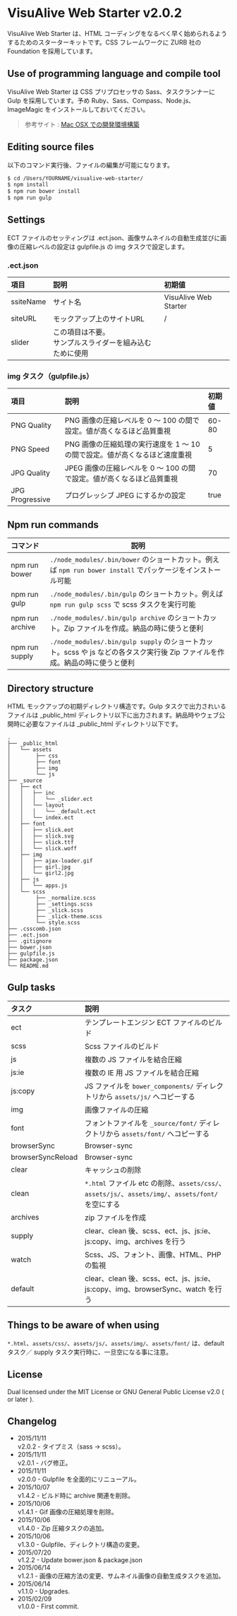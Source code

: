 VisuAlive Web Starter v2.0.2
=============================

VisuAlive Web Starter は、HTML コーディングをなるべく早く始められるようするためのスターターキットです。CSS フレームワークに ZURB 社の Foundation を採用しています。

## Use of programming language and compile tool

VisuAlive Web Starter は CSS プリプロセッサの Sass、タスクランナーに Gulp を採用しています。予め Ruby、Sass、Compass、Node.js、ImageMagic をインストールしておいてください。  

> 参考サイト : [Mac OSX での開発環境構築](http://designinglabo.com/1019/mac-os-x-web-development-environment.html)

## Editing source files

以下のコマンド実行後、ファイルの編集が可能になります。

```sh
$ cd /Users/YOURNAME/visualive-web-starter/
$ npm install
$ npm run bower install
$ npm run gulp
```

## Settings
ECT ファイルのセッティングは .ect.json、画像サムネイルの自動生成並びに画像の圧縮レベルの設定は gulpfile.js の img タスクで設定します。

### .ect.json

| 項目      | 説明                                                       | 初期値                |
|:----------|:-----------------------------------------------------------|:----------------------|
| ssiteName | サイト名                                                   | VisuAlive Web Starter |
| siteURL   | モックアップ上のサイトURL                                  | /                     |
| slider    | この項目は不要。<br>サンプルスライダーを組み込むために使用 |                       |

### img タスク（gulpfile.js）

| 項目            | 説明                                                                        | 初期値 |
|:----------------|:----------------------------------------------------------------------------|:-------|
| PNG Quality     | PNG 画像の圧縮レベルを 0 〜 100 の間で設定。値が高くなるほど品質重視        | 60-80  |
| PNG Speed       | PNG 画像の圧縮処理の実行速度を 1 〜 10 の間で設定。値が高くなるほど速度重視 | 5      |
| JPG Quality     | JPEG 画像の圧縮レベルを 0 〜 100 の間で設定。値が高くなるほど品質重視       | 70     |
| JPG Progressive | プログレッシブ JPEG にするかの設定                                          | true   |

## Npm run commands

| コマンド        | 説明                                                                                                                         |
|:----------------|------------------------------------------------------------------------------------------------------------------------------|
| npm run bower   | `./node_modules/.bin/bower` のショートカット。例えば `npm run bower install` でパッケージをインストール可能                  |
| npm run gulp    | `./node_modules/.bin/gulp` のショートカット。例えば `npm run gulp scss` で scss タスクを実行可能                             |
| npm run archive | `./node_modules/.bin/gulp archive` のショートカット。Zip ファイルを作成。納品の時に使うと便利                                |
| npm run supply  | `./node_modules/.bin/gulp supply` のショートカット。scss や js などの各タスク実行後 Zip ファイルを作成。納品の時に使うと便利 |

## Directory structure

HTML モックアップの初期ディレクトリ構造です。Gulp タスクで出力されいるファイルは \_public\_html ディレクトリ以下に出力されます。納品時やウェブ公開時に必要なファイルは \_public\_html ディレクトリ以下です。

```
.
├── _public_html
│   └── assets
│        ├── css
│        ├── font
│        ├── img
│        └── js
├── _source
│   ├── ect
│   │   ├── inc
│   │   │   └── _slider.ect
│   │   └── layout
│   │   │   └── _default.ect
│   │   └── index.ect
│   ├── font
│   │   ├── slick.eot
│   │   ├── slick.svg
│   │   ├── slick.ttf
│   │   └── slick.woff
│   ├── img
│   │   ├── ajax-loader.gif
│   │   ├── girl.jpg
│   │   └── girl2.jpg
│   ├── js
│   │   └── apps.js
│   └── scss
│        ├── _normalize.scss
│        ├── _settings.scss
│        ├── _slick.scss
│        ├── _slick-theme.scss
│        └── style.scss
├── .csscomb.json
├── .ect.json
├── .gitignore
├── bower.json
├── gulpfile.js
├── package.json
└── README.md
```

## Gulp tasks

| タスク            | 説明                                                                                                |
|:------------------|:----------------------------------------------------------------------------------------------------|
| ect               | テンプレートエンジン ECT ファイルのビルド                                                           |
| scss              | Scss ファイルのビルド                                                                               |
| js                | 複数の JS ファイルを結合圧縮                                                                        |
| js:ie             | 複数の IE 用 JS ファイルを結合圧縮                                                                  |
| js:copy           | JS ファイルを `bower_components/` ディレクトリから `assets/js/` へコピーする                        |
| img               | 画像ファイルの圧縮                                                                                  |
| font              | フォントファイルを `_source/font/` ディレクトリから `assets/font/` へコピーする                     |
| browserSync       | Browser-sync                                                                                        |
| browserSyncReload | Browser-sync                                                                                        |
| clear             | キャッシュの削除                                                                                    |
| clean             | `*.html` ファイル etc の削除、`assets/css/`、`assets/js/`、`assets/img/`、`assets/font/` を空にする |
| archives          | zip ファイルを作成                                                                                  |
| supply            | clear、clean 後、scss、ect、js、js:ie、js:copy、img、archives を行う                                |
| watch             | Scss、JS、フォント、画像、HTML、PHP の監視                                                          |
| default           | clear、clean 後、scss、ect、js、js:ie、js:copy、img、browserSync、watch を行う                      |

## Things to be aware of when using

`*.html`、`assets/css/`、`assets/js/`、`assets/img/`、`assets/font/` は、default タスク／ supply タスク実行時に、一旦空になる事に注意。

## License

Dual licensed under the MIT License or GNU General Public License v2.0 ( or later ).

## Changelog

* 2015/11/11  
v2.0.2 - タイプミス（sass → scss）。
* 2015/11/11  
v2.0.1 - バグ修正。
* 2015/11/11  
v2.0.0 - Gulpfile を全面的にリニューアル。
* 2015/10/07  
v1.4.2 - ビルド時に archive 関連を削除。
* 2015/10/06  
v1.4.1 - Gif 画像の圧縮処理を削除。
* 2015/10/06  
v1.4.0 - Zip 圧縮タスクの追加。
* 2015/10/06  
v1.3.0 - Gulpfile、ディレクトリ構造の変更。
* 2015/07/20  
v1.2.2 - Update bower.json & package.json
* 2015/06/14  
v1.2.1 - 画像の圧縮方法の変更、サムネイル画像の自動生成タスクを追加。
* 2015/06/14  
v1.1.0 - Upgrades.
* 2015/02/09  
v1.0.0 - First commit.
